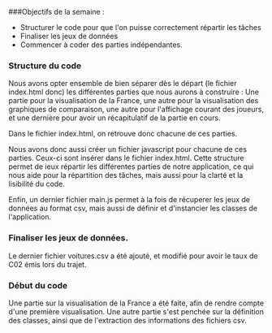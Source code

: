 ###Objectifs de la semaine : 
- Structurer le code pour que l'on puisse correctement répartir les tâches
- Finaliser les jeux de données
- Commencer à coder des parties indépendantes.

### Structure du code

Nous avons opter ensemble de bien séparer dès le départ (le fichier index.html donc) les différentes parties que nous aurons à 
construire : Une partie pour la visualisation de la France, une autre pour la visualisation des graphiques de comparaison, 
une autre pour l'affichage courant des joueurs, et une dernière pour avoir un récapitulatif de la partie en cours.

Dans le fichier index.html, on retrouve donc chacune de ces parties.

Nous avons donc aussi créer un fichier javascript pour chacune de ces parties. Ceux-ci sont insérer dans le fichier index.html.
Cette structure permet de ieux répartir les différentes parties de notre application, ce qui nous aide pour la répartition des tâches, mais aussi pour la clarté et la lisibilité du code.

Enfin, un dernier fichier main.js permet à la fois de récuperer les jeux de données au format csv, mais aussi de définir et d'instancier les classes de l'application.

### Finaliser les jeux de données.

Le dernier fichier voitures.csv a été ajouté, et modifié pour avoir le taux de C02 émis lors du trajet.


### Début du code

Une partie sur la visualisation de la France a été faite, afin de rendre compte d'une première visualisation. 
Une autre partie s'est penchée sur la définition des classes, ainsi que de l'extraction des informations des fichiers csv.


